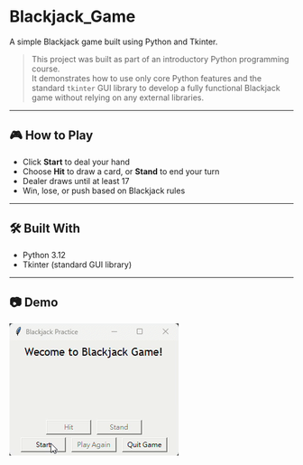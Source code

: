 # Blackjack_Game
A simple Blackjack game built using Python and Tkinter.
> This project was built as part of an introductory Python programming course.  
> It demonstrates how to use only core Python features and the standard `tkinter` GUI library to develop a fully functional Blackjack game without relying on any external libraries.
> 
---

## 🎮 How to Play

- Click **Start** to deal your hand
- Choose **Hit** to draw a card, or **Stand** to end your turn
- Dealer draws until at least 17
- Win, lose, or push based on Blackjack rules

---

## 🛠 Built With

- Python 3.12
- Tkinter (standard GUI library)

---

 ## 📷 Demo

![Gameplay Demo](docs/demo.gif)
